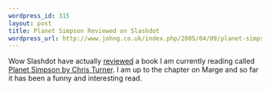 ```yaml
--- 
wordpress_id: 315
layout: post
title: Planet Simpson Reviewed on Slashdot
wordpress_url: http://www.johng.co.uk/index.php/2005/04/09/planet-simpson-reviewed-on-slashdot/
---
```

Wow Slashdot have actually <a href="http://books.slashdot.org/article.pl?sid=05/04/08/1849245&from=rss">reviewed</a> a book I am currently reading called <a href="http://www.planetsimpson.com/">Planet Simpson by Chris Turner</a>. I am up to the chapter on Marge and so far it has been a funny and interesting read.
